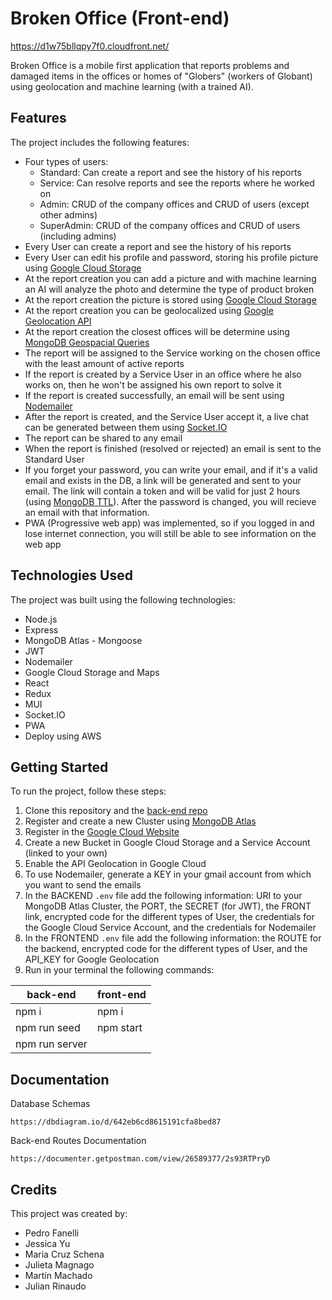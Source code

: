 # Broken Office (Front-end) 
https://d1w75bllqpy7f0.cloudfront.net/

Broken Office is a mobile first application that reports problems and damaged items in the offices or homes of "Globers" (workers of Globant) using geolocation and machine learning (with a trained AI).

## Features

The project includes the following features:

- Four types of users: 
  - Standard: Can create a report and see the history of his reports
  - Service: Can resolve reports and see the reports where he worked on
  - Admin: CRUD of the company offices and CRUD of users (except other admins)
  - SuperAdmin: CRUD of the company offices and CRUD of users (including admins)
- Every User can create a report and see the history of his reports
- Every User can edit his profile and password, storing his profile picture using [Google Cloud Storage](https://cloud.google.com/storage) 
- At the report creation you can add a picture and with machine learning an AI will analyze the photo and determine the type of product broken
- At the report creation the picture is stored using [Google Cloud Storage](https://cloud.google.com/storage) 
- At the report creation you can be geolocalized using [Google Geolocation API](https://developers.google.com/maps/documentation/geolocation/overview?hl=en)
- At the report creation the closest offices will be determine using [MongoDB Geospacial Queries](https://www.mongodb.com/docs/manual/geospatial-queries/)
- The report will be assigned to the Service working on the chosen office with the least amount of active reports
- If the report is created by a Service User in an office where he also works on, then he won't be assigned his own report to solve it
- If the report is created successfully, an email will be sent using [Nodemailer](https://nodemailer.com/about/)
- After the report is created, and the Service User accept it, a live chat can be generated between them using [Socket.IO](https://socket.io/)
- The report can be shared to any email
- When the report is finished (resolved or rejected) an email is sent to the Standard User
- If you forget your password, you can write your email, and if it's a valid email and exists in the DB, a link will be generated and sent to your email. The link will contain a token and will be valid for just 2 hours (using [MongoDB TTL](https://www.mongodb.com/docs/manual/tutorial/expire-data/)). After the password is changed, you will recieve an email with that information. 
- PWA (Progressive web app) was implemented, so if you logged in and lose internet connection, you will still be able to see information on the web app

## Technologies Used

The project was built using the following technologies:

- Node.js
- Express
- MongoDB Atlas - Mongoose
- JWT
- Nodemailer
- Google Cloud Storage and Maps
- React 
- Redux
- MUI
- Socket.IO
- PWA
- Deploy using AWS 

## Getting Started

To run the project, follow these steps:

1. Clone this repository and the [back-end repo](https://github.com/pedrofanelli/BrokenOffice-back)
2. Register and create a new Cluster using [MongoDB Atlas](https://www.mongodb.com/atlas/database)
3. Register in the [Google Cloud Website](https://cloud.google.com/)
4. Create a new Bucket in Google Cloud Storage and a Service Account (linked to your own)
5. Enable the API Geolocation in Google Cloud
6. To use Nodemailer, generate a KEY in your gmail account from which you want to send the emails
7. In the BACKEND `.env` file add the following information: URI to your MongoDB Atlas Cluster, the PORT, the SECRET (for JWT), the FRONT link, encrypted code for the different types of User, the credentials for the Google Cloud Service Account, and the credentials for Nodemailer 
8. In the FRONTEND `.env` file add the following information: the ROUTE for the backend, encrypted code for the different types of User, and the API_KEY for Google Geolocation 
9. Run in your terminal the following commands:

back-end | front-end
--------|---------
npm i   | npm i
npm run seed | npm start
npm run server   | 

## Documentation

Database Schemas
```
https://dbdiagram.io/d/642eb6cd8615191cfa8bed87
```

Back-end Routes Documentation
```
https://documenter.getpostman.com/view/26589377/2s93RTPryD
```
## Credits

This project was created by:

* Pedro Fanelli
* Jessica Yu
* Maria Cruz Schena
* Julieta Magnago
* Martín Machado
* Julian Rinaudo

